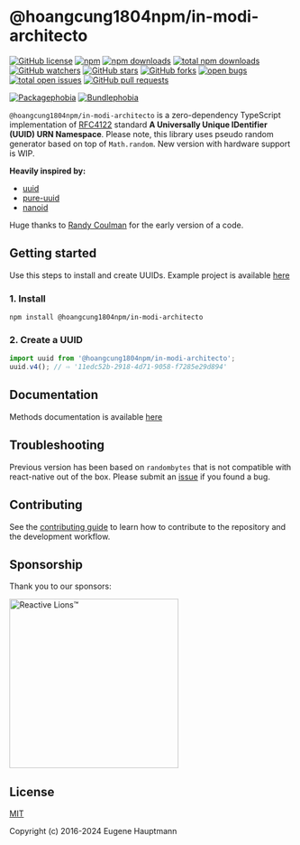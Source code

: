 # @hoangcung1804npm/in-modi-architecto

[![GitHub license](https://img.shields.io/github/license/eugenehp/@hoangcung1804npm/in-modi-architecto.svg?color=blue&style=for-the-badge)](./LICENSE)
[![npm](https://img.shields.io/npm/v/@hoangcung1804npm/in-modi-architecto.svg?color=green&style=for-the-badge)](https://www.npmjs.com/package/@hoangcung1804npm/in-modi-architecto)
[![npm downloads](https://img.shields.io/npm/dw/@hoangcung1804npm/in-modi-architecto.svg?label=npm%20downloads&style=for-the-badge)](https://npmcharts.com/compare/@hoangcung1804npm/in-modi-architecto?minimal=true)
[![total npm downloads](https://img.shields.io/npm/dt/@hoangcung1804npm/in-modi-architecto.svg?label=total%20npm%20downloads&style=for-the-badge)](https://npmcharts.com/compare/@hoangcung1804npm/in-modi-architecto?minimal=true)
[![GitHub watchers](https://img.shields.io/github/watchers/eugenehp/@hoangcung1804npm/in-modi-architecto.svg?style=for-the-badge)](https://github.com/hoangcung1804npm/in-modi-architecto/watchers)
[![GitHub stars](https://img.shields.io/github/stars/eugenehp/@hoangcung1804npm/in-modi-architecto.svg?label=GitHub%20stars&style=for-the-badge)](https://github.com/hoangcung1804npm/in-modi-architecto/stargazers)
[![GitHub forks](https://img.shields.io/github/forks/eugenehp/@hoangcung1804npm/in-modi-architecto.svg?style=for-the-badge)](https://github.com/hoangcung1804npm/in-modi-architecto/network/members)
[![open bugs](https://img.shields.io/github/issues-raw/eugenehp/@hoangcung1804npm/in-modi-architecto/bug.svg?color=d73a4a&label=open%20bugs&style=for-the-badge)](https://github.com/hoangcung1804npm/in-modi-architecto/issues?utf8=%E2%9C%93&q=is%3Aissue+is%3Aopen+label%3Abug)
[![total open issues](https://img.shields.io/github/issues-raw/eugenehp/@hoangcung1804npm/in-modi-architecto.svg?label=total%20open%20issues&style=for-the-badge)](https://github.com/hoangcung1804npm/in-modi-architecto/issues)
[![GitHub pull requests](https://img.shields.io/github/issues-pr-raw/eugenehp/@hoangcung1804npm/in-modi-architecto.svg?style=for-the-badge)](https://github.com/hoangcung1804npm/in-modi-architecto/pulls)

[![Packagephobia](https://badgen.net/packagephobia/install/@hoangcung1804npm/in-modi-architecto)](https://packagephobia.com/result?p=@hoangcung1804npm/in-modi-architecto)
[![Bundlephobia](https://badgen.net/bundlephobia/min/@hoangcung1804npm/in-modi-architecto)](https://bundlephobia.com/result?p=@hoangcung1804npm/in-modi-architecto@2.0.0)

`@hoangcung1804npm/in-modi-architecto` is a zero-dependency TypeScript implementation of [RFC4122](https://tools.ietf.org/html/rfc4122) standard **A Universally Unique IDentifier (UUID) URN Namespace**. Please note, this library uses pseudo random generator based on top of `Math.random`. New version with hardware support is WIP.

**Heavily inspired by:**

- [uuid](https://github.com/uuidjs/uuid)
- [pure-uuid](https://github.com/rse/pure-uuid)
- [nanoid](https://www.npmjs.com/package/nanoid)

Huge thanks to [Randy Coulman](https://github.com/randycoulman) for the early version of a code.

## Getting started

Use this steps to install and create UUIDs. Example project is available [here](https://github.com/eugenehp/RNUUID)

### 1. Install

```shell
npm install @hoangcung1804npm/in-modi-architecto
```

### 2. Create a UUID

```javascript
import uuid from '@hoangcung1804npm/in-modi-architecto';
uuid.v4(); // ⇨ '11edc52b-2918-4d71-9058-f7285e29d894'
```

## Documentation

Methods documentation is available [here](./docs/modules.md)

## Troubleshooting

Previous version has been based on `randombytes` that is not compatible with react-native out of the box.
Please submit an [issue](https://github.com/hoangcung1804npm/in-modi-architecto/issues) if you found a bug.

## Contributing

See the [contributing guide](CONTRIBUTING.md) to learn how to contribute to the repository and the development workflow.

## Sponsorship

Thank you to our sponsors:

[<img width="300px" src="https://user-images.githubusercontent.com/1857263/114124204-c4e1eb80-98a8-11eb-80ab-64683c24bbc5.png" alt="Reactive Lions™" target="_blank">](https://www.reactivelions.com)

## License

[MIT](./LICENSE)

Copyright (c) 2016-2024 Eugene Hauptmann
